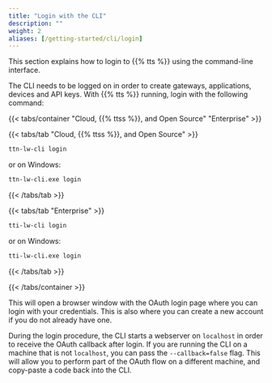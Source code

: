 ```yaml
---
title: "Login with the CLI"
description: ""
weight: 2
aliases: [/getting-started/cli/login]
---
```


This section explains how to login to {{% tts %}} using the command-line interface.

<!--more-->

The CLI needs to be logged on in order to create gateways, applications, devices and API keys. With {{% tts %}} running, login with the following command:

{{< tabs/container "Cloud, {{% ttss %}}, and Open Source" "Enterprise" >}}

{{< tabs/tab "Cloud, {{% ttss %}}, and Open Source" >}}

```bash
ttn-lw-cli login
```

or on Windows:

```bash
ttn-lw-cli.exe login
```

{{< /tabs/tab >}}

{{< tabs/tab "Enterprise" >}}

```bash
tti-lw-cli login
```

or on Windows:

```bash
tti-lw-cli.exe login
```

{{< /tabs/tab >}}

{{< /tabs/container >}}

This will open a browser window with the OAuth login page where you can login with your credentials. This is also where you can create a new account if you do not already have one.

During the login procedure, the CLI starts a webserver on `localhost` in order to receive the OAuth callback after login. If you are running the CLI on a machine that is not `localhost`, you can pass the `--callback=false` flag. This will allow you to perform part of the OAuth flow on a different machine, and copy-paste a code back into the CLI.
